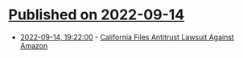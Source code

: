 # [Published on 2022-09-14](index.md)

* [2022-09-14, 19:22:00](https://yro.slashdot.org/story/22/09/14/196218/california-files-antitrust-lawsuit-against-amazon?utm_source=rss1.0mainlinkanon&utm_medium=feed) - [California Files Antitrust Lawsuit Against Amazon](https://yro.slashdot.org/story/22/09/14/196218/california-files-antitrust-lawsuit-against-amazon?utm_source=rss1.0mainlinkanon&utm_medium=feed)
